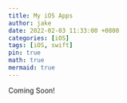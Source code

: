 ```yaml
---
title: My iOS Apps
author: jake
date: 2022-02-03 11:33:00 +0800
categories: [iOS]
tags: [iOS, swift]
pin: true
math: true
mermaid: true
---
```

Coming Soon!


